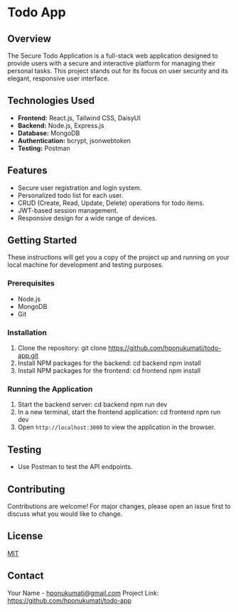 # Todo App

## Overview
The Secure Todo Application is a full-stack web application designed to provide users with a secure and interactive platform for managing their personal tasks. This project stands out for its focus on user security and its elegant, responsive user interface.

## Technologies Used
- **Frontend:** React.js, Tailwind CSS, DaisyUI
- **Backend:** Node.js, Express.js
- **Database:** MongoDB
- **Authentication:** bcrypt, jsonwebtoken
- **Testing:** Postman

## Features
- Secure user registration and login system.
- Personalized todo list for each user.
- CRUD (Create, Read, Update, Delete) operations for todo items.
- JWT-based session management.
- Responsive design for a wide range of devices.

## Getting Started
These instructions will get you a copy of the project up and running on your local machine for development and testing purposes.

### Prerequisites
- Node.js
- MongoDB
- Git

### Installation
1. Clone the repository:
git clone https://github.com/hponukumati/todo-app.git
2. Install NPM packages for the backend:
cd backend
npm install
3. Install NPM packages for the frontend:
cd frontend
npm install

### Running the Application
1. Start the backend server:
cd backend
npm run dev
2. In a new terminal, start the frontend application:
cd frontend
npm run dev
3. Open `http://localhost:3000` to view the application in the browser.

## Testing
- Use Postman to test the API endpoints.

## Contributing
Contributions are welcome! For major changes, please open an issue first to discuss what you would like to change.

## License
[MIT](https://choosealicense.com/licenses/mit/)

## Contact
Your Name - hponukumati@gmail.com
Project Link: https://github.com/hponukumati/todo-app


